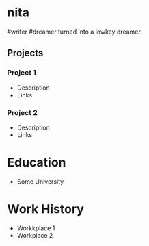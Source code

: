 # nita
#writer #dreamer turned into a lowkey dreamer.

## Projects
### Project 1
- Description
- Links

### Project 2
- Description
- Links

# Education
- Some University

# Work History
- Workkplace 1
- Workplace 2
